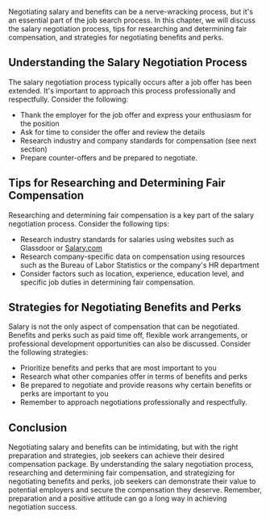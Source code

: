 
Negotiating salary and benefits can be a nerve-wracking process, but it's an essential part of the job search process. In this chapter, we will discuss the salary negotiation process, tips for researching and determining fair compensation, and strategies for negotiating benefits and perks.

Understanding the Salary Negotiation Process
--------------------------------------------

The salary negotiation process typically occurs after a job offer has been extended. It's important to approach this process professionally and respectfully. Consider the following:

* Thank the employer for the job offer and express your enthusiasm for the position
* Ask for time to consider the offer and review the details
* Research industry and company standards for compensation (see next section)
* Prepare counter-offers and be prepared to negotiate.

Tips for Researching and Determining Fair Compensation
------------------------------------------------------

Researching and determining fair compensation is a key part of the salary negotiation process. Consider the following tips:

* Research industry standards for salaries using websites such as Glassdoor or [Salary.com](http://Salary.com)
* Research company-specific data on compensation using resources such as the Bureau of Labor Statistics or the company's HR department
* Consider factors such as location, experience, education level, and specific job duties in determining fair compensation.

Strategies for Negotiating Benefits and Perks
---------------------------------------------

Salary is not the only aspect of compensation that can be negotiated. Benefits and perks such as paid time off, flexible work arrangements, or professional development opportunities can also be discussed. Consider the following strategies:

* Prioritize benefits and perks that are most important to you
* Research what other companies offer in terms of benefits and perks
* Be prepared to negotiate and provide reasons why certain benefits or perks are important to you
* Remember to approach negotiations professionally and respectfully.

Conclusion
----------

Negotiating salary and benefits can be intimidating, but with the right preparation and strategies, job seekers can achieve their desired compensation package. By understanding the salary negotiation process, researching and determining fair compensation, and strategizing for negotiating benefits and perks, job seekers can demonstrate their value to potential employers and secure the compensation they deserve. Remember, preparation and a positive attitude can go a long way in achieving negotiation success.

